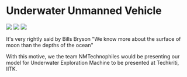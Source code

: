 # Underwater Unmanned Vehicle

<img src = "https://www.iitk.ac.in/new/images/page-images/logo/bluelog.jpg" >
<img src = "https://upload.wikimedia.org/wikipedia/commons/d/d0/Techkriti_logo.png" >
<img src = "https://imgs.search.brave.com/KlQ3Hl4MvkuQfaJLuIMlzBdmfPm-ZNI5IaR9bs6pWLI/rs:fit:532:138:1/g:ce/aHR0cHM6Ly93d3cu/bm1pbXNpbmRvcmUu/b3JnL2ltYWdlcy9u/bWltcy1pbmRvcmUu/cG5n">

It's very rightly said by Bills Bryson "We know more about the surface of moon than the depths of the ocean"

With this motive, we the team NMTechnophiles would be presenting our model for Underwater Exploration Machine to be presented at Techkriti, IITK.